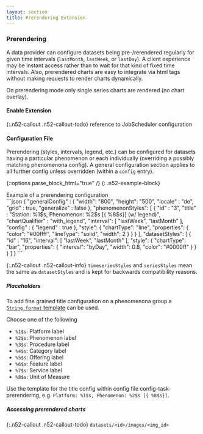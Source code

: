 ```yaml
---
layout: section
title: Prerendering Extension
---
```


### Prerendering

A data provider can configure datasets being pre-/rerendered regularly for given time intervals
(`lastMonth`, `lastWeek`, or `lastDay`). A client experience may be instant access rather than
to wait for that kind of fixed time intervals. Also, prerendered charts are easy to integrate via 
html tags without making requests to render charts dynamically.

On prerendering mode only single series charts are rendered (no chart overlay).

#### Enable Extension

{:.n52-callout .n52-callout-todo}
reference to JobScheduler configuration


#### Configuration File

Prerendering (styles, intervals, legend, etc.) can be configured for datasets having a particular 
phenomenon or each individually (overriding a possibly matching phenomenona config). A general 
configuration section applies to all further config unless overridden (within a `config` entry). 


{::options parse_block_html="true" /}
{: .n52-example-block}
<div>
<div class="btn n52-example-caption n52-example-toggler" type="button" data-toggle="button">
Example of a prerendering configuration 
</div>
```json
{
  "generalConfig" : {
    "width": "800",
    "height": "500",
    "locale" : "de",
    "grid" : true,
    "generalize" : false
  },
  "phenomenonStyles": [
    {
     "id" : "3",
      "title" : "Station: %1$s, Phenomenon: %2$s [{ %8$s}] (w/ legend)",
      "chartQualifier" : "with_legend",
      "interval": [
        "lastWeek",
        "lastMonth"
      ],
      "config" : {
        "legend" : true
      },
      "style": {
        "chartType": "line",
        "properties": {
          "color": "#00ffff",
          "lineType": "solid",
          "width": 2
        }
      }
    }
  ],
  "datasetStyles": [
    {
      "id" : "16",
      "interval": [
        "lastWeek",
        "lastMonth"
      ],
      "style": {
        "chartType": "bar",
        "properties": {
          "interval": "byDay",
          "width": 0.8,
          "color": "#0000ff"
        }
      }
    }
  ]
}
```
</div>

{:.n52-callout .n52-callout-info}
`timeseriesStyles` and `seriesStyles` mean the same as `datasetStyles` and is kept 
for backwards compatibility reasons.

##### Placeholders

To add fine grained title configuration on a phenomenona group a 
[`String.format` template](https://docs.oracle.com/javase/8/docs/api/java/util/Formatter.html#syntax) 
can be used.

Choose one of the following

* `%1$s`: Platform label
* `%2$s`: Phenomenon label
* `%3$s`: Procedure label
* `%4$s`: Category label
* `%5$s`: Offering label
* `%6$s`: Feature label
* `%7$s`: Service label
* `%8$s`: Unit of Measure

Use the template for the title config within config file config-task-prerendering, e.g. `Platform: %1$s, Phenomenon: %2$s [{ %8$s}]`.

##### Accessing prerendered charts

{:.n52-callout .n52-callout-todo}
`datasets/<id>/images/<img_id>`
